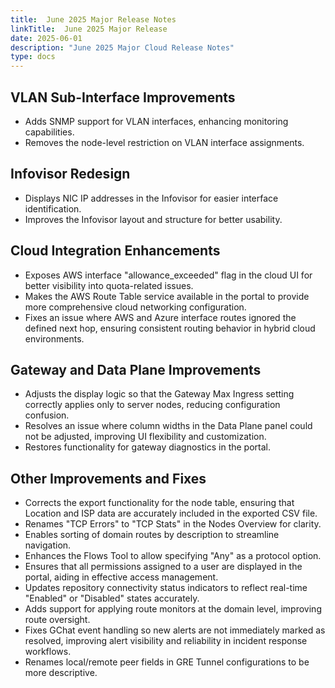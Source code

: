 ```yaml
---
title:  June 2025 Major Release Notes
linkTitle:  June 2025 Major Release
date: 2025-06-01
description: "June 2025 Major Cloud Release Notes"
type: docs
---
```


## VLAN Sub-Interface Improvements
- Adds SNMP support for VLAN interfaces, enhancing monitoring capabilities.
- Removes the node-level restriction on VLAN interface assignments.

## Infovisor Redesign
- Displays NIC IP addresses in the Infovisor for easier interface identification.
- Improves the Infovisor layout and structure for better usability.

## Cloud Integration Enhancements
- Exposes AWS interface "allowance_exceeded" flag in the cloud UI for better visibility into quota-related issues.
- Makes the AWS Route Table service available in the portal to provide more comprehensive cloud networking configuration.
- Fixes an issue where AWS and Azure interface routes ignored the defined next hop, ensuring consistent routing behavior in hybrid cloud environments.

## Gateway and Data Plane Improvements
- Adjusts the display logic so that the Gateway Max Ingress setting correctly applies only to server nodes, reducing configuration confusion.
- Resolves an issue where column widths in the Data Plane panel could not be adjusted, improving UI flexibility and customization.
- Restores functionality for gateway diagnostics in the portal.

## Other Improvements and Fixes
- Corrects the export functionality for the node table, ensuring that Location and ISP data are accurately included in the exported CSV file.
- Renames "TCP Errors" to "TCP Stats" in the Nodes Overview for clarity.
- Enables sorting of domain routes by description to streamline navigation.
- Enhances the Flows Tool to allow specifying "Any" as a protocol option.
- Ensures that all permissions assigned to a user are displayed in the portal, aiding in effective access management.
- Updates repository connectivity status indicators to reflect real-time "Enabled" or "Disabled" states accurately.
- Adds support for applying route monitors at the domain level, improving route oversight.
- Fixes GChat event handling so new alerts are not immediately marked as resolved, improving alert visibility and reliability in incident response workflows.
- Renames local/remote peer fields in GRE Tunnel configurations to be more descriptive.

